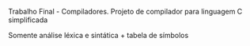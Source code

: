 Trabalho Final - Compiladores.
Projeto de compilador para linguagem C simplificada

Somente análise léxica e sintática + tabela de símbolos
